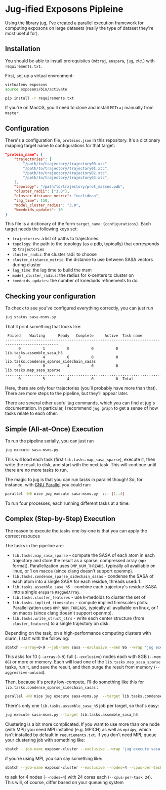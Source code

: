 # Jug-ified Exposons Pipleine

Using the library [jug](https://github.com/luispedro/jug), I've created a parallel execution framework for computing exposons on large datasets (really the type of dataset they're most useful for).

## Installation

You should be able to install prerequisites (`mdtraj`, `enspara`, `jug`, etc.) with `requirements.txt`.

First, set up a virtual envronment:

```bash
virtualenv exposons
source exposons/bin/activate
```

```bash
pip install -r requirements.txt
```

If you're on MacOS, you'll need to clone and install `MDTraj` manually from `master`.


## Configuration

There's a configuration file, `proteins.json` in this repository. It's a dictionary mapping target name to configurations for that target:


```json
"protein_name": {
	"trajectories": [
		"/path/to/trajectory/trajectory00.xtc"
		"/path/to/trajectory/trajectory01.xtc",
		"/path/to/trajectory/trajectory02.xtc",
		"/path/to/trajectory/trajectory03.xtc",
	],
	"topology": "/path/to/trajectory/prot_masses.pdb",
	"cluster_radii": ["3.0"],
	"cluster_distance_metric": "euclidean",
	"lag_time": 150,
	"model_cluster_radius": "3.0",
	"kmedoids_updates": 10
}
```

This file is a dictionary of the form `target_name`: `{configurations}`. Each target needs the following keys set:

- `trajectories`: a list of paths to trajectories
- `topology`: the path to the topology (as a pdb, typically) that corresponds to `trajectories`
- `cluster_radii`: the cluster radii to choose
- `cluster_distance_metric`: the distance to use between SASA vectors during cluster
- `lag_time`: the lag time to build the msm
- `model_cluster_radius`: the radius for k-centers to cluster on
- `kmedoids_updates`: the number of kmedoids refinements to do.

## Checking your configuration

To check to see you've configured everything correctly, you can just run

```bash
jug status sasa-msms.py
```

That'll print something that looks like:

```
 Failed    Waiting      Ready   Complete     Active  Task name
----------------------------------------------------------------------------------------------
      0          1          0          0          0  lib.tasks.assemble_sasa_h5
      0          4          0          0          0  lib.tasks.condense_sparse_sidechain_sasas
      0          0          4          0          0  lib.tasks.map_sasa_sparse
..............................................................................................
      0          5          4          0          0  Total
```

Here, there are only four trajectories (you'll probably have more than that). There are more steps to the pipeline, but they'll appear later.

There are several other useful jug commands, which you can find at jug's documentation. In particular, I recommend `jug graph` to get a sense of how tasks relate to each other.

## Simple (All-at-Once) Execution

To run the pipeline serially, you can just run

```bash
jug execute sasa-msms.py
```

This will load each task (first `lib.tasks.map_sasa_sparse`), execute it, then write the result to disk, and start with the next task. This will continue until there are no more tasks to run.

The magic to jug is that you can run tasks in parallel though! So, for instance, with [GNU Parallel](https://www.gnu.org/software/parallel/) you could run:

```bash
parallel -N0 nice jug execute sasa-msms.py  ::: {1..4}
```

To run four processes, each running different tasks at a time.

## Complex (Step-by-Step) Execution

The reason to execute the tasks one-by-one is that you can apply the correct resouces

The tasks in the pipeline are:

- `lib.tasks.map_sasa_sparse` - compute the SASA of each atom in each trajectory and store the result as a sparse, compressed array (`npz` format). Parallelization uses `OMP_NUM_THREADS`, typically all availiable on linux, or 1 on macos (since clang doesn't support openmp).
- `lib.tasks.condense_sparse_sidechain_sasas` - condense the SASA of each atom into a single SASA for each residue, threads used: 1.
- `lib.tasks.assemble_sasa_h5` - combine each trajectory's residue SASA into a single `enspara` `RaggedArray`.
- `lib.tasks.cluster_features` - use k-medoids to cluster the set of 
- `lib.tasks.implied_timescales` - compute implied timescales plots. Parallelization uses `OMP_NUM_THREADS`, typically all availiable on linux, or 1 on macos (since clang doesn't support openmp).
- `lib.tasks.write_struct_ctrs` - write each center structure (from `cluster_features`) to a single trajectory on disk.

Depending on the task, on a high-performance computing clusters with slurm, I start with the following:

```bash
sbatch --array=0-9 --job-name sasa --exclusive --mem 8G --wrap 'jug execute sasa-msms.py --aggressive-unload --target lib.tasks.map_sasa_sparse'
```

This asks for 10 (`--array-0-9`) full (`--exclusive`) nodes each with 8GB (`--mem 8G`) or more or memory. Each will load one of the `lib.tasks.map_sasa_sparse` tasks, run it, and save the result, and then purge the result from memory (`--aggressive-unload`).

Then, because it's pretty low-compute, I'll do something like this for `lib.tasks.condense_sparse_sidechain_sasas` :

```bash
parallel -N0 nice jug execute sasa-msms.py  --target lib.tasks.condense_sparse_sidechain_sasas --aggressive-unload ::: {1..8}
```

There's only one `lib.tasks.assemble_sasa_h5` job per target, so that's easy:

```bash
jug execute sasa-msms.py --target lib.tasks.assemble_sasa_h5
```

Clustering is a bit more complicated. If you want to use more than one node (with MPI) you need MPI installed (e.g. MPICH) as well as `mpi4py`, which isn't installed by default in `requriements.txt`. If you don't need MPI, queue your clustering job with something like:

```bash
sbatch --job-name exposon-cluster --exclusive --wrap 'jug execute sasa-msms.py --target lib.tasks.cluster_features'
```

if you're using MPI, you can say something like:

```bash
sbatch --job-name exposon-cluster --exclusive --nodes=4 --cpus-per-task 24 --wrap 'jug execute sasa-msms.py --target lib.tasks.cluster_features'
```

to ask for 4 nodes (`--nodes=4`) with 24 cores each (`--cpus-per-task 24`). This will, of course, differ based on your queueing system
